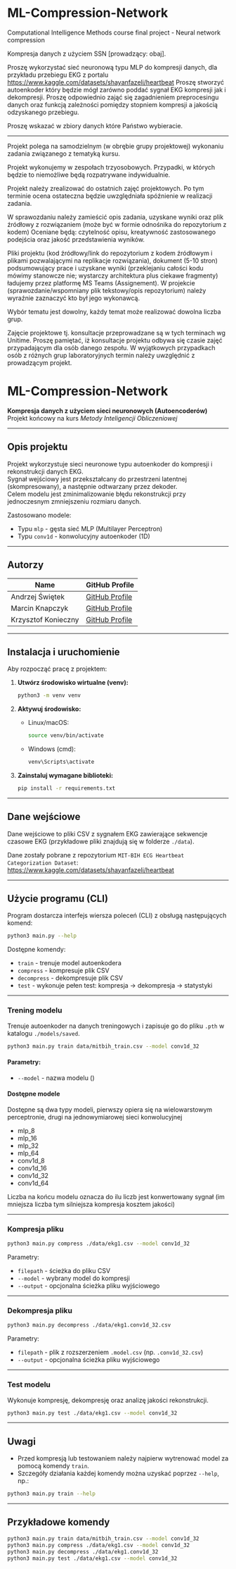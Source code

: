 # ML-Compression-Network
Computational Intelligence Methods course final project - Neural network compression

Kompresja danych z użyciem SSN [prowadzący: obaj]. 

Proszę wykorzystać sieć neuronową typu MLP do kompresji danych, dla przykładu przebiegu EKG z portalu https://www.kaggle.com/datasets/shayanfazeli/heartbeat Proszę stworzyć autoenkoder który będzie mógł zarówno poddać sygnał EKG kompresji jak i dekompresji. Proszę odpowiednio zająć się zagadnieniem preprocesingu danych oraz funkcją zależności pomiędzy stopniem kompresji a jakością odzyskanego przebiegu. 

Proszę wskazać w zbiory danych które Państwo wybieracie. 

___

Projekt polega na samodzielnym (w obrębie grupy projektowej) wykonaniu zadania związanego z tematyką kursu.  

Projekt wykonujemy w zespołach trzyosobowych. Przypadki, w których będzie to niemożliwe będą rozpatrywane indywidualnie.  

Projekt należy zrealizować do ostatnich zajęć projektowych. Po tym terminie ocena ostateczna będzie uwzględniała spóźnienie w realizacji zadania.  

W sprawozdaniu należy zamieścić opis zadania, uzyskane wyniki oraz plik źródłowy z rozwiązaniem (może być w formie odnośnika do repozytorium z kodem) Oceniane będą: czytelność opisu, kreatywność zastosowanego podejścia oraz jakość przedstawienia wyników.  

Pliki projektu (kod źródłowy/link do repozytorium z kodem źródłowym i plikami pozwalającymi na replikacje rozwiązania), dokument (5-10 stron) podsumowujący prace i uzyskane wyniki (przeklejaniu całości kodu mówimy stanowcze nie; wystarczy architektura plus ciekawe fragmenty) ładujemy przez platformę MS Teams (Assignement). W projekcie (sprawozdanie/wspomniany plik tekstowy/opis repozytorium) należy wyraźnie zaznaczyć kto był jego wykonawcą. 

Wybór tematu jest dowolny, każdy temat może realizować dowolna liczba grup.  

Zajęcie projektowe tj. konsultacje przeprowadzane są w tych terminach wg Unitime. Proszę pamiętać, iż konsultacje projektu odbywa się czasie zajęć przypadającym dla osób danego zespołu. W wyjątkowych przypadkach osób z różnych grup laboratoryjnych termin należy uwzględnić z prowadzącym projekt. 



# ML-Compression-Network

**Kompresja danych z użyciem sieci neuronowych (Autoencoderów)**  
Projekt końcowy na kurs *Metody Inteligencji Obliczeniowej*

---

## Opis projektu

Projekt wykorzystuje sieci neuronowe typu autoenkoder do kompresji i rekonstrukcji danych EKG.  
Sygnał wejściowy jest przekształcany do przestrzeni latentnej (skompresowany), a następnie odtwarzany przez dekoder.  
Celem modelu jest zminimalizowanie błędu rekonstrukcji przy jednoczesnym zmniejszeniu rozmiaru danych.

Zastosowano modele:
- Typu `mlp` - gęsta sieć MLP (Multilayer Perceptron)
- Typu `conv1d` - konwolucyjny autoenkoder (1D)

---

## Autorzy


| Name                | GitHub Profile                               |
|---------------------|----------------------------------------------|
| Andrzej Świętek     | [GitHub Profile](https://github.com/Andrzej-Swietek)|
| Marcin Knapczyk     | [GitHub Profile](https://github.com/Nautirius)|
| Krzysztof Konieczny | [GitHub Profile](https://github.com/KrzysztofProgramming)|

---

## Instalacja i uruchomienie

Aby rozpocząć pracę z projektem:

1. **Utwórz środowisko wirtualne (venv):**

   ```bash
   python3 -m venv venv
   ```

2. **Aktywuj środowisko:**

   - Linux/macOS:
     ```bash
     source venv/bin/activate
     ```
   - Windows (cmd):
     ```cmd
     venv\Scripts\activate
     ```

3. **Zainstaluj wymagane biblioteki:**

   ```bash
   pip install -r requirements.txt
   ```

---

## Dane wejściowe

Dane wejściowe to pliki CSV z sygnałem EKG zawierające sekwencje czasowe EKG (przykładowe pliki znajdują się w folderze `./data`).

Dane zostały pobrane z repozytorium `MIT-BIH ECG Heartbeat Categorization Dataset`: https://www.kaggle.com/datasets/shayanfazeli/heartbeat

---

## Użycie programu (CLI)

Program dostarcza interfejs wiersza poleceń (CLI) z obsługą następujących komend:

```bash
python3 main.py --help
```

Dostępne komendy:
- `train` - trenuje model autoenkodera
- `compress` - kompresuje plik CSV
- `decompress` - dekompresuje plik CSV
- `test` - wykonuje pełen test: kompresja -> dekompresja -> statystyki

---

### Trening modelu

Trenuje autoenkoder na danych treningowych i zapisuje go do pliku `.pth` w katalogu `./models/saved`.

```bash
python3 main.py train data/mitbih_train.csv --model conv1d_32
```
#### Parametry:
- `--model` - nazwa modelu ()
#### Dostępne modele
Dostępne są dwa typy modeli, pierwszy opiera się na wielowarstowym perceptronie,
drugi na jednowymiarowej sieci konwolucyjnej
- mlp_8
- mlp_16
- mlp_32
- mlp_64
- conv1d_8
- conv1d_16
- conv1d_32
- conv1d_64

Liczba na końcu modelu oznacza do ilu liczb jest konwertowany sygnał
(im mniejsza liczba tym silniejsza kompresja kosztem jakości)


---

### Kompresja pliku

```bash
python3 main.py compress ./data/ekg1.csv --model conv1d_32
```

Parametry:
- `filepath` - ścieżka do pliku CSV
- `--model` - wybrany model do kompresji
- `--output` - opcjonalna ścieżka pliku wyjściowego

---

### Dekompresja pliku

```bash
python3 main.py decompress ./data/ekg1.conv1d_32.csv
```

Parametry:
- `filepath` - plik z rozszerzeniem `.model.csv` (np. `.conv1d_32.csv`)
- `--output` - opcjonalna ścieżka pliku wyjściowego

---

### Test modelu

Wykonuje kompresję, dekompresję oraz analizę jakości rekonstrukcji.

```bash
python3 main.py test ./data/ekg1.csv --model conv1d_32
```

---

## Uwagi

- Przed kompresją lub testowaniem należy najpierw wytrenować model za pomocą komendy `train`.
- Szczegóły działania każdej komendy można uzyskać poprzez `--help`, np.:

```bash
python3 main.py train --help
```

---

## Przykładowe komendy

```bash
python3 main.py train data/mitbih_train.csv --model conv1d_32
python3 main.py compress ./data/ekg1.csv --model conv1d_32
python3 main.py decompress ./data/ekg1.conv1d_32
python3 main.py test ./data/ekg1.csv --model conv1d_32
```

